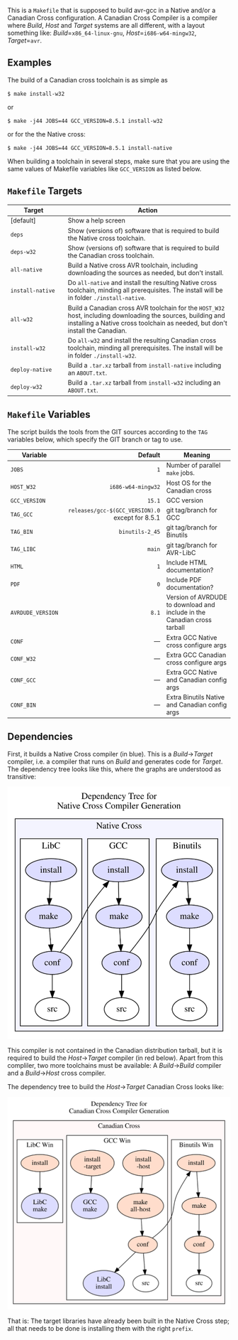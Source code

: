 This is a `Makefile` that is supposed to build avr-gcc in a Native and/or
a Canadian Cross configuration.  A Canadian Cross Compiler is a compiler where
*Build*, *Host* and *Target* systems are all different,
with a layout something like:
*Build*=`x86_64-linux-gnu`, *Host*=`i686-w64-mingw32`, *Target*=`avr`.

## Examples

The build of a Canadian cross toolchain is as simple as
```
$ make install-w32
```
or
```
$ make -j44 JOBS=44 GCC_VERSION=8.5.1 install-w32
```
or for the the Native cross:
```
$ make -j44 JOBS=44 GCC_VERSION=8.5.1 install-native
```
When building a toolchain in several steps, make sure that you are using
the same values of Makefile variables like `GCC_VERSION` as listed below.


## `Makefile` Targets

| &#160;&#160;&#160;&#160;&#160;&#160;&#160;&#160;Target&#160;&#160;&#160;&#160;&#160;&#160;&#160;&#160;&#160;&#160;&#160; | Action |
---------|-----|
| [default] | Show a help screen
| `deps`    | Show (versions of) software that is required to build the Native cross toolchain.
| `deps-w32`   | Show (versions of) software that is required to build the Canadian cross toolchain.
| `all-native` | Build a Native cross AVR toolchain, including downloading the sources as needed, but don't install.
| `install-native` | Do `all-native` and install the resulting Native cross toolchain, minding all prerequisites. The install will be in folder `./install-native`.
| `all-w32`    | Build a Canadian cross AVR toolchain for the `HOST_W32` host, including downloading the sources, building and installing a Native cross toolchain as needed, but don't install the Canadian.
| `install-w32`  | Do `all-w32` and install the resulting Canadian cross toolchain, minding all prerequisites. The install will be in folder `./install-w32`.
| `deploy-native` | Build a `.tar.xz` tarball from `install-native` including an `ABOUT.txt`.
| `deploy-w32` | Build a `.tar.xz` tarball from `install-w32` including an `ABOUT.txt`.


## `Makefile` Variables

The script builds the tools from the GIT sources according to
the `TAG` variables below, which specify the GIT branch or tag to use.

| Variable | Default | Meaning |
|---|---:|---|
| `JOBS`        | `1` | Number of parallel `make` jobs.
| `HOST_W32`    | `i686-w64-mingw32` | Host OS for the Canadian cross
| `GCC_VERSION` | `15.1`             | GCC version
| `TAG_GCC`     | `releases/gcc-$(GCC_VERSION).0` except for 8.5.1 | git tag/branch for GCC
| `TAG_BIN`     | `binutils-2_45` | git tag/branch for Binutils
| `TAG_LIBC`    | `main` | git tag/branch for AVR-LibC
| `HTML`        | `1`    | Include HTML documentation?
| `PDF`         | `0`    | Include PDF documentation?
| `AVRDUDE_VERSION` | `8.1` | Version of AVRDUDE to download and include in the Canadian cross tarball
| `CONF`        | &mdash; | Extra GCC Native cross configure args
| `CONF_W32`    | &mdash; | Extra GCC Canadian cross configure args
| `CONF_GCC`    | &mdash; | Extra GCC Native and Canadian config args
| `CONF_BIN`    | &mdash; | Extra Binutils Native and Canadian config args

## Dependencies

First, it builds a Native Cross compiler (in blue).
This is a *Build*&rarr;*Target* compiler, i.e. a compiler that runs on *Build*
and generates code for *Target*.  The dependency tree looks like this,
where the graphs are understood as transitive:

![Native Cross build dependencies](images/make-host.svg)

This compiler is not contained in the Canadian distribution tarball, but it is
required to build the *Host*&rarr;*Target* compiler (in red below).
Apart from this compliler, two more toolchains must be available:
A *Build*&rarr;*Build* compiler and a *Build*&rarr;*Host* cross compiler.

The dependency tree to build the *Host*&rarr;*Target* Canadian Cross
looks like:

![Canadian Cross build dependencies](images/make-canadian.svg)

That is: The target libraries have already been built in the Native Cross
step; all that needs to be done is installing them with the right `prefix`.

